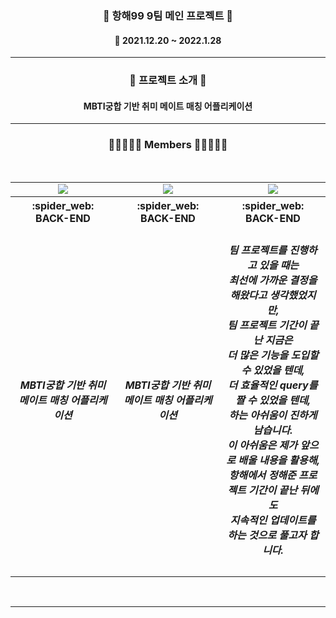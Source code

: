 <h3 align="center"><b>📰 항해99 9팀 메인 프로젝트 📰</b></h3>
	
<h4 align="center">📆 2021.12.20 ~ 2022.1.28</h4>

---

<h3 align="center"><b>🎫 프로젝트 소개 🎫</b></h3>
<h4 align="center"> MBTI궁합 기반 취미 메이트 매칭 어플리케이션 </h4>

---

<h3 align="center"><b>👨🏻‍🤝‍👨🏻 Members 👨🏻‍🤝‍👨🏻</b></h3>
<br>
<table align="center">
    <tr>
        <td align="center">
        <a href=""><img src="https://img.shields.io/badge/김종욱-000AFF?style=뱃지모양&logo=로고&logoColor=white"/></a>
        </td>
        <td align="center">
        <a href=""><img src="https://img.shields.io/badge/김영철-2DDC88?style=뱃지모양&logo=로고&logoColor=black"/></a>
        </td>
        <td align="center">
        <a href=""><img src="https://img.shields.io/badge/성해인-D77EE9?style=뱃지모양&logo=로고&logoColor=white"/></a>
        </td>
    </tr>
    <tr>
        <th width="25%" align="center">:spider_web: BACK-END
        </th>
        <th width="25%" align="center">:spider_web: BACK-END
        </th>
        <th width="25%" align="center">:spider_web: BACK-END 
        </th>
    </tr>
    <tr>
        <td width="33%" align="center">
        <h5 align="center"> MBTI궁합 기반 취미 메이트 매칭 어플리케이션 </h5>
        </td>
        <td width="33%" align="center">
        <h5 align="center"> MBTI궁합 기반 취미 메이트 매칭 어플리케이션 </h5>
        </td>
        <td width="33%" align="center">
        <h5> 팀 프로젝트를 진행하고 있을 때는<br>최선에 가까운 결정을 해왔다고 생각했었지만,<br>
팀 프로젝트 기간이 끝난 지금은<br>더 많은 기능을 도입할 수 있었을 텐데,<br>더 효율적인 query를 짤 수 있었을 텐데,<br>하는 아쉬움이 진하게 남습니다.<br>
이 아쉬움은 제가 앞으로 배울 내용을 활용해,<br>항해에서 정해준 프로젝트 기간이 끝난 뒤에도<br>지속적인 업데이트를 하는 것으로 풀고자 합니다.</h5>
        </td>
    </tr>
</table>
<br>

---
